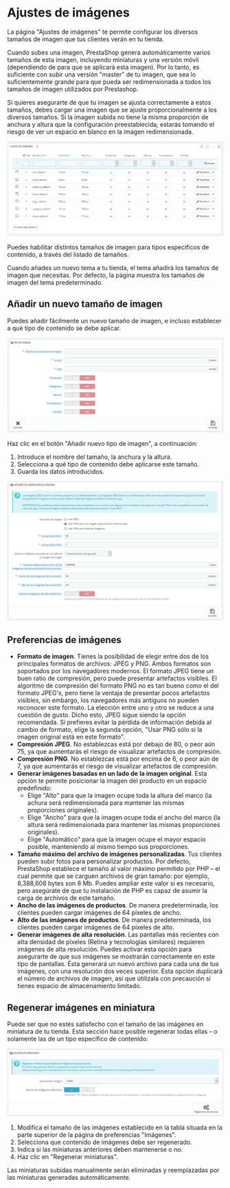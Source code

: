 # Ajustes de imágenes

La página "Ajustes de imágenes" te permite configurar los diversos tamaños de imagen que tus clientes verán en tu tienda.

Cuando subes una imagen, PrestaShop genera automáticamente varios tamaños de esta imagen, incluyendo miniaturas y una versión móvil \(dependiendo de para que se aplicará esta imagen\). Por lo tanto, es suficiente con subir una versión "master" de tu imagen, que sea lo suficientemente grande para que pueda ser redimensionada a todos los tamaños de imagen utilizados por Prestashop.

Si quieres asegurarte de que tu imagen se ajusta correctamente a estos tamaños, debes cargar una imagen que se ajuste proporcionalmente a los diversos tamaños. Si la imagen subida no tiene la misma proporción de anchura y altura que la configuración preestablecida, estarás tomando el riesgo de ver un espacio en blanco en la imagen redimensionada.

![](../../../.gitbook/assets/54265277.png)

Puedes habilitar distintos tamaños de imagen para tipos específicos de contenido, a través del listado de tamaños.

Cuando añades un nuevo tema a tu tienda, el tema añadirá los tamaños de imagen que necesitas. Por defecto, la página muestra los tamaños de imagen del tema predeterminado.

## Añadir un nuevo tamaño de imagen <a id="Ajustesdeim&#xE1;genes-A&#xF1;adirunnuevotama&#xF1;odeimagen"></a>

Puedes añadir fácilmente un nuevo tamaño de imagen, e incluso establecer a qué tipo de contenido se debe aplicar.

![](../../../.gitbook/assets/54265282.png)

Haz clic en el botón "Añadir nuevo tipo de imagen", a continuación:

1. Introduce el nombre del tamaño, la anchura y la altura.
2. Selecciona a qué tipo de contenido debe aplicarse este tamaño.
3. Guarda los datos introducidos.

![](../../../.gitbook/assets/54265284.png)

## Preferencias de imágenes <a id="Ajustesdeim&#xE1;genes-Preferenciasdeim&#xE1;genes"></a>

* **Formato de imagen**. Tienes la posibilidad de elegir entre dos de los principales formatos de archivos: JPEG y PNG. Ambos formatos son soportados por los navegadores modernos. El formato JPEG tiene un buen ratio de compresión, pero puede presentar artefactos visibles. El algoritmo de compresión del formato PNG no es tan bueno como el del formato JPEG's, pero tiene la ventaja de presentar pocos artefactos visibles, sin embargo, los navegadores más antiguos no pueden reconocer este formato. La elección entre uno y otro se reduce a una cuestión de gusto. Dicho esto, JPEG sigue siendo la opción recomendada. Si prefieres evitar la pérdida de información debida al cambio de formato, elige la segunda opción, "Usar PNG sólo si la imagen original está en este formato".
* **Compresión JPEG**. No establezcas está por debajo de 80, o peor aún 75, ya que aumentarás el riesgo de visualizar artefactos de compresión.
* **Compresión PNG**. No establezcas está por encima de 6, o peor aún de 7, ya que aumentarás el riesgo de visualizar artefactos de compresión.
* **Generar imágenes basadas en un lado de** **la imagen original**. Esta opción te permite posicionar la imagen del producto en un espacio predefinido: 
  * Elige "Alto" para que la imagen ocupe toda la altura del marco \(la achura será redimensionada para mantener las mismas proporciones originales\).
  * Elige "Ancho" para que la imagen ocupe toda el ancho del marco \(la altura será redimensionada para mantener las mismas proporciones originales\).
  * Elige "Automático" para que la imagen ocupe el mayor espacio posible, manteniendo al mismo tiempo sus proporciones.
* **Tamaño máximo del archivo de imágenes personalizadas**. Tus clientes pueden subir fotos para personalizar productos. Por defecto, PrestaShop establece el tamaño al valor máximo permitido por PHP – el cual permite que se carguen archivos de gran tamaño: por ejemplo, 8,388,608 bytes son 8 Mb. Puedes ampliar este valor si es necesario, pero asegúrate de que tu instalación de PHP es capaz de asumir la carga de archivos de este tamaño.
* **Ancho de las imágenes de productos**. De manera predeterminada, los clientes pueden cargar imágenes de 64 píxeles de ancho.
* **Alto de las imágenes de productos**. De manera predeterminada, los clientes pueden cargar imágenes de 64 píxeles de alto.
* **Generar imágenes de alta resolución**. Las pantallas más recientes con alta densidad de píxeles \(Retina y tecnologías similares\) requieren imágenes de alta resolución. Puedes activar esta opción para asegurarte de que sus imágenes se mostrarán correctamente en este tipo de pantallas. Ésta generará un nuevo archivo para cada una de tus imágenes, con una resolución dos veces superior. Esta opción duplicará el número de archivos de imagen, así que útilizala con precaución si tienes espacio de almacenamiento limitado.

## Regenerar imágenes en miniatura <a id="Ajustesdeim&#xE1;genes-Regenerarim&#xE1;genesenminiatura"></a>

Puede ser que no estés satisfecho con el tamaño de las imágenes en miniatura de tu tienda. Esta sección hace posible regenerar todas ellas – o solamente las de un tipo específico de contenido:

![](../../../.gitbook/assets/54265287.png)

1. Modifica el tamaño de las imágenes establecido en la tabla situada en la parte superior de la página de preferencias "Imágenes".
2. Selecciona que contenido de imágenes debe ser regenerado.
3. Indica si las miniaturas anteriores deben mantenerse o no.
4. Haz clic en "Regenerar miniaturas".  

Las miniaturas subidas manualmente serán eliminadas y reemplazadas por las miniaturas generadas automáticamente.

